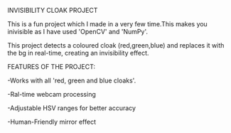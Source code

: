 INVISIBILITY CLOAK PROJECT



This is a fun project which I made in a very few time.This makes you inivisible as I have used 'OpenCV' and 'NumPy'.

This project detects a coloured cloak (red,green,blue) and replaces it with the bg in real-time, creating an invisibility effect.



FEATURES OF THE PROJECT:



-Works with all 'red, green and blue cloaks'.

-Ral-time webcam processing

-Adjustable HSV ranges for better accuracy

-Human-Friendly mirror effect

&nbsp;

